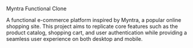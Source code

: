 Myntra Functional Clone

A functional e-commerce platform inspired by Myntra, a popular online shopping site.
This project aims to replicate core features such as the product catalog, shopping cart,
and user authentication while providing a seamless user experience on both desktop and mobile.
